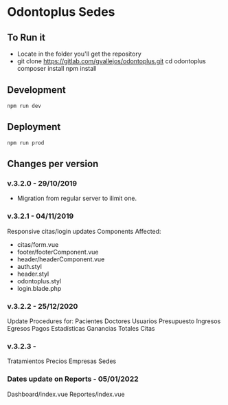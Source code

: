 # Odontoplus Sedes

## To Run it 
- Locate in the folder you'll get the repository
- git clone https://gitlab.com/gvallejos/odontoplus.git
  cd odontoplus
  composer install
  npm install

## Development

    npm run dev

## Deployment

    npm run prod

## Changes per version

### v.3.2.0 - 29/10/2019
- Migration from regular server to ilimit one.

### v.3.2.1 - 04/11/2019
Responsive citas/login updates
Components Affected: 
- citas/form.vue
- footer/footerComponent.vue
- header/headerComponent.vue
- auth.styl
- header.styl
- odontoplus.styl
- login.blade.php

### v.3.2.2 - 25/12/2020 
Update Procedures for: 
Pacientes
Doctores
Usuarios
Presupuesto
Ingresos
Egresos
Pagos
Estadísticas
Ganancias Totales
Citas

### v.3.2.3 - 
Tratamientos
Precios
Empresas
Sedes

### Dates update on Reports - 05/01/2022
Dashboard/index.vue
Reportes/index.vue